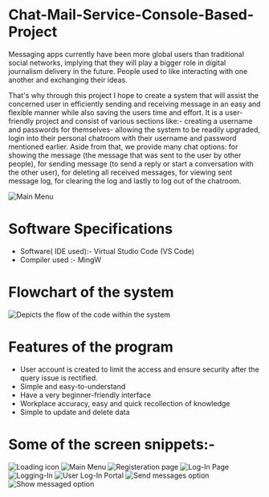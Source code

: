 # Chat-Mail-Service-Console-Based-Project

Messaging apps currently have been more global 
users than traditional social networks, implying 
that they will play a bigger role in digital journalism 
delivery in the future. People used to like interacting
with one another and exchanging their ideas.

That's why through this project I hope to create a system 
that will assist the concerned user in efficiently
sending and receiving message in an easy and flexible manner
while also saving the users time and effort. It is a user-
friendly project and consist of various sections like:- 
creating a username and passwords for themselves- allowing 
the system to be readily upgraded, login into their personal
chatroom with their username and password mentioned earlier.
Aside from that, we provide many chat options: for showing
the message (the message that was sent to the user by other 
people), for sending message (to send a reply or start a 
conversation with the other user), for deleting all received messages, 
for viewing sent message log, for clearing the log and lastly to log out of 
the chatroom.

![Main Menu](https://github.com/Mansi021/Chat-Mail-Service-Console-Based-Project/blob/main/images/main_menu.png)


# Software Specifications

- Software( IDE used):- Virtual Studio Code (VS Code) 
- Compiler used :- MingW

# Flowchart of the system

![Depicts the flow of the code within the system](https://github.com/Mansi021/Chat-Mail-Service-Console-Based-Project/blob/main/images/1.png)

# Features of the program

- User account is created to limit the access and ensure security
after the query issue is rectified.
- Simple and easy-to-understand
- Have a very beginner-friendly interface
- Workplace accuracy, easy and quick recollection of knowledge
- Simple to update and delete data


# Some of the screen snippets:-

![Loading icon](https://github.com/Mansi021/Chat-Mail-Service-Console-Based-Project/blob/main/images/loading.png)
![Main Menu](https://github.com/Mansi021/Chat-Mail-Service-Console-Based-Project/blob/main/images/main_menu.png)
![Registeration page](https://github.com/Mansi021/Chat-Mail-Service-Console-Based-Project/blob/main/images/register_page.png)
![Log-In Page](https://github.com/Mansi021/Chat-Mail-Service-Console-Based-Project/blob/main/images/login.png)
![Logging-In](https://github.com/Mansi021/Chat-Mail-Service-Console-Based-Project/blob/main/images/loggingIn.png)
![User Log-In Portal](https://github.com/Mansi021/Chat-Mail-Service-Console-Based-Project/blob/main/images/userPortal.png)
![Send messages option](https://github.com/Mansi021/Chat-Mail-Service-Console-Based-Project/blob/main/images/send_message.png)
![Show messaged option](https://github.com/Mansi021/Chat-Mail-Service-Console-Based-Project/blob/main/images/show_messages.png)
